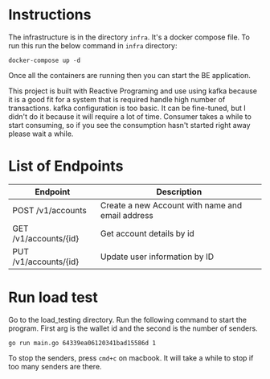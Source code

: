 # Instructions

The infrastructure is in the directory `infra`. It's a docker compose file.
To run this run the below command in `infra` directory:

```shell
docker-compose up -d
```

Once all the containers are running then you can start the BE application.

This project is built with Reactive Programing and use using kafka because it is a good fit for a
system that is required handle high number of transactions. kafka configuration is too basic. It can
be fine-tuned, but I didn't do it because it will require a lot of time. Consumer takes a while to
start consuming, so if you see the consumption hasn't started right away please wait a while.

# List of Endpoints

| Endpoint              | Description                                      |
|-----------------------|--------------------------------------------------|
| POST /v1/accounts     | Create a new Account with name and email address |
| GET /v1/accounts/{id} | Get account details by id                        |
| PUT /v1/accounts/{id} | Update user information by ID                    |

# Run load test

Go to the load_testing directory. Run the following command to start the program.
First arg is the wallet id and the second is the number of senders.

```shell
go run main.go 64339ea06120341bad15586d 1
```

To stop the senders, press `cmd+c` on macbook.
It will take a while to stop if too many senders are there.
